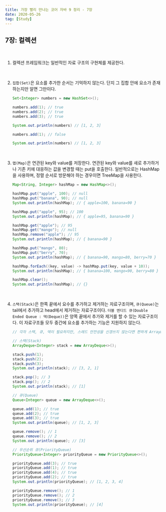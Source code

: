 ```yaml
---
title: 가장 빨리 만나는 코어 자바 9 정리 - 7장
date: 2020-05-26
tag: [Study]
---
```


## 7장: 컬렉션

<br>

1. 컬렉션 프레임워크는 일반적인 자료 구조의 구현체를 제공한다.

<br>

2. `집합(Set)`은 요소를 추가한 순서는 기억하지 않는다. 단지 그 집합 안에 요소가 존재하는지만 알면 그만이다.

    ```java
    Set<Integer> numbers = new HashSet<>();

    numbers.add(1); // true
    numbers.add(2); // true
    numbers.add(3); // true

    System.out.println(numbers) // [1, 2, 3]

    numbers.add(1); // false

    System.out.println(numbers) // [1, 2, 3]
    ```

<br>

3. `맵(Map)`은 연관된 key와 value를 저장한다. 연관된 key와 value를 새로 추가하거나 기존 키에 대응하는 값을 변경할 때는 put을 호출한다. 일반적으로는 HashMap을 사용하며, 정렬 순서로 방문해야 하는 경우이면 TreeMap을 사용한다.

    ```java
    Map<String, Integer> hashMap = new HashMap<>();

    hashMap.put("apple", 100); // null
    hashMap.put("banana", 90); // null
    System.out.println(hashMap); // { apple=100, banana=90 }

    hashMap.put("apple", 95); // 100
    System.out.println(hashMap); // { apple=95, banana=90 }

    hashMap.get("apple"); // 95
    hashMap.get("mango"); // null
    hashMap.remove("apple"); // 95
    System.out.println(hashMap); // { banana=90 }

    hashMap.put("mango", 80);
    hashMap.put("berry", 70);
    System.out.println(hashMap); // { banana=90, mango=80, berry=70 }

    hashMap.forEach((key, value) -> hashMap.put(key, value + 10));
    System.out.println(hashMap); // { banana=100, mango=90, berry=80 }

    hashMap.clear();
    System.out.println(hashMap); // {}
    ```

<br>

4. `스택(Stack)`은 한쪽 끝에서 요수를 추가하고 제거하는 자료구조이며, `큐(Queue)`는 tail에서 추가하고 head에서 제거하는 자료구조이다. `더블 엔디드 큐(Double Ended Queue : 덱(Deque))`은 양쪽 끝에서 추가와 제거를 할 수 있는 자료구조이다. 이 자료구조들 모두 중간에 요소를 추가하는 기능은 지원하지 않는다.

    ```java
    // 각자 스택, 큐, 덱이 필요하지만, 스레드 안전성을 신경쓰지 않는다면 편하게 ArrayDeque을 사용한다.

    // 스택(Stack)
    ArrayDeque<Integer> stack = new ArrayDeque<>();

    stack.push(1);
    stack.push(2);
    stack.push(3);
    System.out.println(stack); // [3, 2, 1]

    stack.pop(); // 3
    stack.pop(); // 2
    System.out.println(stack); // [1]

    // 큐(Queue)
    Queue<Integer> queue = new ArrayDeque<>();

    queue.add(1); // true
    queue.add(2); // true
    queue.add(3); // true
    System.out.println(queue); // [1, 2, 3]

    queue.remove(); // 1
    queue.remove(); // 2
    System.out.println(queue); // [3]

    // 우선순위 큐(PriorityQueue)
    PriorityQueue<Integer> priorityQueue = new PriorityQueue<>();

    priorityQueue.add(3); // true
    priorityQueue.add(1); // true
    priorityQueue.add(4); // true
    priorityQueue.add(2); // true
    System.out.println(priorityQueue); // [1, 2, 3, 4]

    priorityQueue.remove(); // 1
    priorityQueue.remove(); // 2
    priorityQueue.remove(); // 3
    System.out.println(priorityQueue); // [4]
    ```
